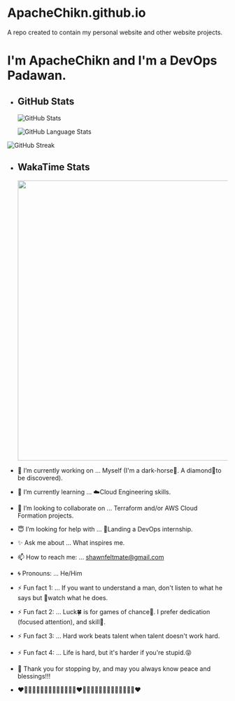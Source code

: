 # ApacheChikn.github.io

A repo created to contain my personal website and other website projects.

# I'm ApacheChikn and I'm a DevOps Padawan.

<!-- GITHUB STATS -->

- ## GitHub Stats

  ![GitHub Stats](https://awesome-github-stats.azurewebsites.net/user-stats/ApacheChikn?cardType=github&theme=midnight-purple&preferLogin=false)

  ![GitHub Language Stats](https://github-readme-stats.vercel.app/api/top-langs/?username=ApacheChikn&theme=midnight-purple)

<!-- ![GitHub Stats-ALTERNATIVE](https://github-readme-stats.vercel.app/api?username=ApacheChikn&theme=midnight-purple&show_icons=true) -->

![GitHub Streak](https://streak-stats.demolab.com?user=ApacheChikn&theme=midnight-purple&mode=weekly)

<!-- WAKATIME STATS -->

- ## WakaTime Stats

  <!-- START_SECTION:waka ![WakaTime Stats](https://github-readme-stats.vercel.app/api/wakatime?username=ApacheChikn) END_SECTION:waka -->

    <p><img src="https://wakatime.com/share/@ApacheChikn/db6cfdb5-7d09-4de0-840a-d70c09b9d4a2.svg" height="640" width="840"></p>

- 🍄 I’m currently working on ... Myself (I'm a dark-horse🐎. A diamond💎to be discovered).
- 🌳 I’m currently learning ... ☁️Cloud Engineering skills.
- 👯 I’m looking to collaborate on ... Terraform and/or AWS Cloud Formation projects.
- 😇 I’m looking for help with ... 💪Landing a DevOps internship.
- ✨ Ask me about ... What inspires me.
- 📫 How to reach me: ... shawnfeltmate@gmail.com
- 🌀 Pronouns: ... He/Him
- ⚡ Fun fact 1: ... If you want to understand a man, don't listen to what he says but 👀watch what he does.
- ⚡ Fun fact 2: ... Luck🍀 is for games of chance🎲. I prefer dedication (focused attention), and skill🎱.
- ⚡ Fun fact 3: ... Hard work beats talent when talent doesn't work hard.
- ⚡ Fun fact 4: ... Life is hard, but it's harder if you're stupid.😝
- 🌿 Thank you for stopping by, and may you always know peace and blessings!!!
- ❤️🩷🧡💛💚💙🩵💜🩵💙💚💛🧡🩷❤️🩷🧡💛💚💙🩵💜🩵💙💚💛🧡🩷❤️
